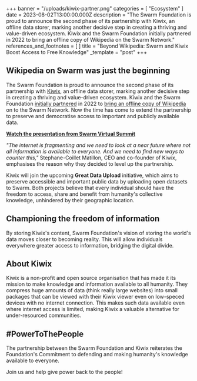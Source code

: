 +++
banner = "/uploads/kiwix-partner.png"
categories = [ "Ecosystem" ]
date = 2023-08-02T13:00:00.000Z
description = "The Swarm Foundation is proud to announce the second phase of its partnership with Kiwix, an offline data storer, marking another decisive step in creating a thriving and value-driven ecosystem. Kiwix and the Swarm Foundation initially partnered in 2022 to bring an offline copy of Wikipedia on the Swarm Network."
references_and_footnotes = [ ]
title = "Beyond Wikipedia: Swarm and Kiwix Boost Access to Free Knowledge"
_template = "post"
+++

## Wikipedia on Swarm was just the beginning

The Swarm Foundation is proud to announce the second phase of its
partnership with [Kiwix](https://www.kiwix.org/en/), an offline data storer, marking another decisive
step in creating a thriving and value-driven ecosystem. Kiwix and the
Swarm Foundation [initially partnered](/hive/2022/kiwix-and-swarm-partner-up-to-preserve-free-online-access-to-information/) in 2022 to [bring an offline copy of
Wikipedia](/hive/2022/announcing-50k-dai-prize-to-make-wikipedia-unstoppable/) on to the Swarm Network. Now the time has come to extend the
partnership to preserve and democratise access to important and publicly
available data.

[**Watch the presentation from Swarm Virtual
Summit**](https://swarm.streameth.org/session/88NEY8)

*"The internet is fragmenting and we need to look at a near future
where not all information is available to everyone. And we need to find
new ways to counter this,"* Stephane-Coillet Matillon, CEO and
co-founder of Kiwix, emphasises the reason why they decided to level up
the partnership.

Kiwix will join the upcoming **Great Data Upload** initiative, which aims to
preserve accessible and important public data by uploading open datasets
to Swarm. Both projects believe that every individual should have the
freedom to access, share and benefit from humanity's collective
knowledge, unhindered by their geographic location.

## Championing the freedom of information

By storing Kiwix's content, Swarm Foundation's vision of storing the
world's data moves closer to becoming reality. This will allow
individuals everywhere greater access to information, bridging the
digital divide.

## About Kiwix

Kiwix is a non-profit and open source organisation that has made it its
mission to make knowledge and information available to all humanity.
They compress huge amounts of data (think really large websites) into
small packages that can be viewed with their Kiwix viewer even on
low-speced devices with no internet connection. This makes such data
available even where internet access is limited, making Kiwix a valuable
alternative for under-resourced communities.

## #PowerToThePeople

The partnership between the Swarm Foundation and Kiwix reiterates the
Foundation's Commitment to defending and making humanity's knowledge
available to everyone.

Join us and help give power back to the people!
